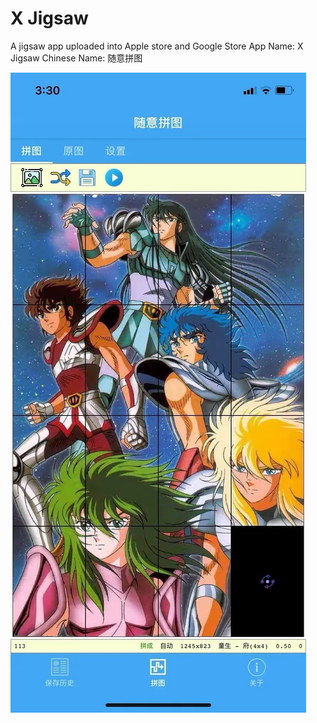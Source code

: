 # X Jigsaw

A jigsaw app uploaded into Apple store and Google Store App Name: X Jigsaw Chinese Name: 随意拼图

![alt text](https://github.com/michael-hll/xjigsaw/blob/master/screenshot.JPG?raw=true)
